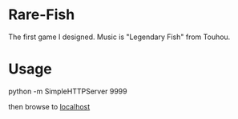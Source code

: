 Rare-Fish
=========

The first game I designed. Music is "Legendary Fish" from Touhou.

Usage
=========

python -m SimpleHTTPServer 9999

then browse to <a href="http://localhost:9999">localhost</a>
